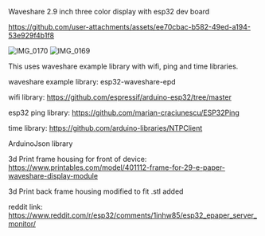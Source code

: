 Waveshare 2.9 inch three color display with esp32 dev board



https://github.com/user-attachments/assets/ee70cbac-b582-49ed-a194-53e929f4b1f8





![IMG_0170](https://github.com/user-attachments/assets/b26c5a05-40ca-4e22-ae49-3e4b6dbc1e4b)
![IMG_0169](https://github.com/user-attachments/assets/90856e2f-6d15-4176-890a-cc58fb3aa808)

This uses waveshare example library with wifi, ping and time libraries.

waveshare example library: esp32-waveshare-epd

wifi library: https://github.com/espressif/arduino-esp32/tree/master

esp32 ping library: https://github.com/marian-craciunescu/ESP32Ping

time library: https://github.com/arduino-libraries/NTPClient

ArduinoJson library 

3d Print frame housing for front of device: https://www.printables.com/model/401112-frame-for-29-e-paper-waveshare-display-module

3d Print back frame housing modified to fit .stl added


reddit link: https://www.reddit.com/r/esp32/comments/1inhw85/esp32_epaper_server_monitor/
